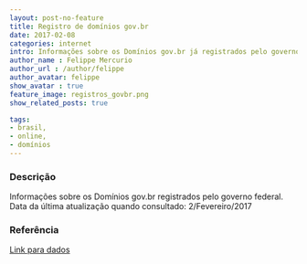 ```yaml
---
layout: post-no-feature
title: Registro de domínios gov.br
date: 2017-02-08
categories: internet
intro: Informações sobre os Domínios gov.br já registrados pelo governo federal
author_name : Felippe Mercurio
author_url : /author/felippe
author_avatar: felippe
show_avatar : true
feature_image: registros_govbr.png
show_related_posts: true

tags:
- brasil,
- online,
- domínios
---
```



### Descrição
Informações sobre os Domínios gov.br registrados pelo governo federal. Data da última atualização quando consultado:	2/Fevereiro/2017


### Referência

[Link para dados](http://dados.gov.br/dataset/dominios-gov-br/resource/197a0106-c93b-42fc-bb4e-c3095baee1a0)
